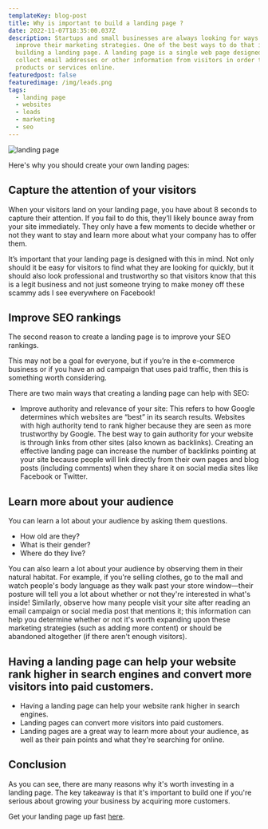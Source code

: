 ```yaml
---
templateKey: blog-post
title: Why is important to build a landing page ?
date: 2022-11-07T18:35:00.037Z
description: Startups and small businesses are always looking for ways to
  improve their marketing strategies. One of the best ways to do that is by
  building a landing page. A landing page is a single web page designed to
  collect email addresses or other information from visitors in order to market
  products or services online.
featuredpost: false
featuredimage: /img/leads.png
tags:
  - landing page
  - websites
  - leads
  - marketing
  - seo
---
```

![landing page](/img/leads.png)



Here's why you should create your own landing pages:

## Capture the attention of your visitors

When your visitors land on your landing page, you have about 8 seconds to capture their attention. If you fail to do this, they’ll likely bounce away from your site immediately. They only have a few moments to decide whether or not they want to stay and learn more about what your company has to offer them.

It’s important that your landing page is designed with this in mind. Not only should it be easy for visitors to find what they are looking for quickly, but it should also look professional and trustworthy so that visitors know that this is a legit business and not just someone trying to make money off these scammy ads I see everywhere on Facebook!

## Improve SEO rankings

The second reason to create a landing page is to improve your SEO rankings.

This may not be a goal for everyone, but if you’re in the e-commerce business or if you have an ad campaign that uses paid traffic, then this is something worth considering.

There are two main ways that creating a landing page can help with SEO:

* Improve authority and relevance of your site: This refers to how Google determines which websites are “best” in its search results. Websites with high authority tend to rank higher because they are seen as more trustworthy by Google. The best way to gain authority for your website is through links from other sites (also known as backlinks). Creating an effective landing page can increase the number of backlinks pointing at your site because people will link directly from their own pages and blog posts (including comments) when they share it on social media sites like Facebook or Twitter.

## Learn more about your audience

You can learn a lot about your audience by asking them questions.

* How old are they?
* What is their gender?
* Where do they live?

You can also learn a lot about your audience by observing them in their natural habitat. For example, if you're selling clothes, go to the mall and watch people's body language as they walk past your store window—their posture will tell you a lot about whether or not they're interested in what's inside! Similarly, observe how many people visit your site after reading an email campaign or social media post that mentions it; this information can help you determine whether or not it's worth expanding upon these marketing strategies (such as adding more content) or should be abandoned altogether (if there aren't enough visitors).

## Having a landing page can help your website rank higher in search engines and convert more visitors into paid customers.

* Having a landing page can help your website rank higher in search engines.
* Landing pages can convert more visitors into paid customers.
* Landing pages are a great way to learn more about your audience, as well as their pain points and what they're searching for online.

## Conclusion

As you can see, there are many reasons why it's worth investing in a landing page. The key takeaway is that it's important to build one if you're serious about growing your business by acquiring more customers.



Get your landing page up fast [here](https://landingi.grsm.io/build-your-website-now).